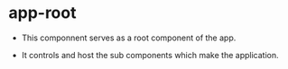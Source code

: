 # app-root

* This componnent serves as a root component of the app.

* It controls and host the sub components which make the
application.